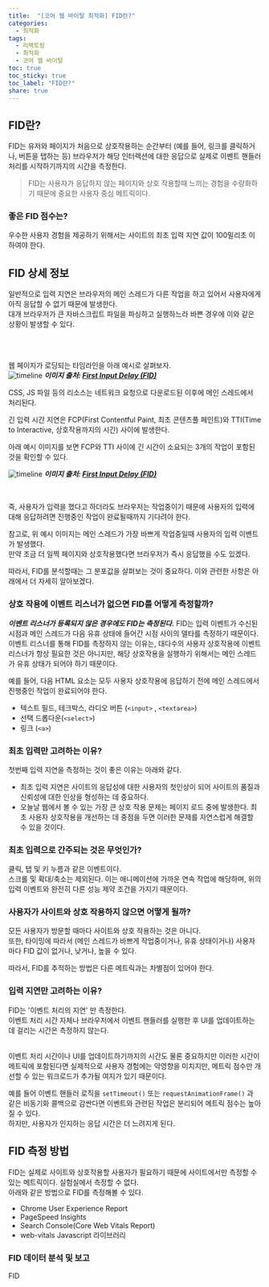 ```yaml
---
title:  "[코어 웹 바이탈 최적화] FID란?"
categories: 
  - 최적화
tags:
  - 리팩토링
  - 최적화
  - 코어 웹 바이탈
toc: true
toc_sticky: true
toc_label: "FID란?"
share: true
---
```


## FID란?

FID는 유저와 페이지가 처음으로 상호작용하는 순간부터 (예를 들어, 링크를 클릭하거나, 버튼을 탭하는 등) 브라우저가 해당 인터렉션에 대한 응답으로 실제로 이벤트 핸들러 처리를 시작하기까지의 시간을 측정한다.
<br>

> FID는 사용자가 응답하지 않는 페이지와 상호 작용할때 느끼는 경험을 수량화하기 때문에 중요한 사용자 중심 메트릭이다. <br>

### 좋은 FID 점수는?
우수한 사용자 경험을 제공하기 위해서는 사이트의 최초 입력 지연 값이 100밀리초 이하여야 한다.


## FID 상세 정보
일반적으로 입력 지연은 브라우저의 메인 스레드가 다른 작업을 하고 있어서 사용자에게 아직 응답할 수 없기 때문에 발생한다. <br>
대개 브라우저가 큰 자바스크립트 파일을 파싱하고 실행하느라 바쁜 경우에 이와 같은 상황이 발생할 수 있다.

<br>
<br>

웹 페이지가 로딩되는 타임라인을 아래 예시로 살펴보자.
<br>
![timeline](https://web-dev.imgix.net/image/admin/9tm3f6pwlHMqNKuFvaP0.svg)
***이미지 출처: [First Input Delay (FID)](https://web.dev/i18n/en/fid/)***

CSS, JS 파일 등의 리소스는 네트워크 요청으로 다운로드된 이후에 메인 스레드에서 처리된다. <br>

긴 입력 시간 지연은 FCP(First Contentful Paint, 최초 콘텐츠풀 페인트)와 TTI(Time to Interactive, 상호작용까지의 시간) 사이에 발생한다. <br>


아래 예시 이미지를 보면 FCP와 TTI 사이에 긴 시간이 소요되는 3개의 작업이 포함된 것을 확인할 수 있다. <br>

![timeline](https://web-dev.imgix.net/image/admin/krOoeuQ4TWCbt9t6v5Wf.svg)
***이미지 출처: [First Input Delay (FID)](https://web.dev/i18n/en/fid/)***


<br>

즉, 사용자가 입력을 했다고 하더라도 브라우저는 작업중이기 때문에 사용자의 입력에 대해 응답하려면 진행중인 작업이 완료될때까지 기다려야 한다. <br>

참고로, 위 예시 이미지는 메인 스레드가 가장 바쁘게 작업중일때 사용자의 입력 이벤트가 발생했다. <br> 만약 조금 더 일찍 페이지와 상호작용했다면 브라우저가 즉시 응답했을 수도 있겠다. <br>

따라서, FID를 분석할때는 그 분포값을 살펴보는 것이 중요하다. 이와 관련한 사항은 아래에서 더 자세히 알아보겠다. <br>


### 상호 작용에 이벤트 리스너가 없으면 FID를 어떻게 측정할까?
***이벤트 리스너가 등록되지 않은 경우에도 FID는 측정된다.***
FID는 입력 이벤트가 수신된 시점과 메인 스레드가 다음 유휴 상태에 들어간 시점 사이의 델타를 측정하기 때문이다. <br>
이벤트 리스너를 통해 FID를 측정하지 않는 이유는, 대다수의 사용자 상호작용에 이벤트 리스너가 항상 필요한 것은 아니지만, 해당 상호작용을 실행하기 위해서는 메인 스레드가 유휴 상태가 되어야 하기 때문이다.
<br>

예를 들어, 다음 HTML 요소는 모두 사용자 상호작용에 응답하기 전에 메인 스레드에서 진행중인 작업이 완료되어야 한다.
<br>

-  텍스트 필드, 테크박스, 라디오 버튼 (`<input>` , `<textarea>`)
-  선택 드롭다운(`<select>`)
-  링크 (`<a>`)


### 최초 입력만 고려하는 이유?
첫번째 입력 지연을 측정하는 것이 좋은 이유는 아래와 같다. <br>


- 최초 입력 지연은 사이트의 응답성에 대한 사용자의 첫인상이 되어 사이트의 품질과 신뢰성에 대한 인상을 형성하는 데 중요하다.
- 오늘날 웹에서 볼 수 있는 가장 큰 상호 작용 문제는 페이지 로드 중에 발생한다. 최초 사용자 상호작용을 개선하는 데 중점을 두면 이러한 문제를 자연스럽게 해결할 수 있을 것이다.



### 최초 입력으로 간주되는 것은 무엇인가?
클릭, 탭 및 키 누름과 같은 이벤트이다. <br>
스크롤 및 확대/축소는 제외된다. 이는 애니메이션에 가까운 연속 작업에 해당하며, 위의 입력 이벤트와 완전히 다른 성능 제약 조건을 가지기 때문이다. <br>


### 사용자가 사이트와 상호 작용하지 않으면 어떻게 될까?
모든 사용자가 방문할 때마다 사이트와 상호 작용하는 것은 아니다. <br>
또한, 타이밍에 따라서 (메인 스레드가 바쁘게 작업중이거나, 유휴 상태이거나) 사용자마다 FID 값이 없거나, 낮거나, 높을 수 있다. <br>

따라서, FID를 추적하는 방법은 다른 메트릭과는 차별점이 있어야 한다.


### 입력 지연만 고려하는 이유?
FID는 '이벤트 처리의 지연' 만 측정한다. <br> 이벤트 처리 시간 자체나 브라우저에서 이벤트 핸들러를 실행한 후 UI를 업데이트하는 데 걸리는 시간은 측정하지 않는다. <br> <br>

이벤트 처리 시간이나 UI를 업데이트하기까지의 시간도 물론 중요하지만 이러한 시간이 메트릭에 포함된다면 실제적으로 사용자 경험에는 악영향을 미치지만, 메트릭 점수만 개선할 수 있는 워크로드가 추가될 여지가 있기 때문이다. <br>

예를 들어 이벤트 핸들러 로직을 `setTimeout()` 또는 `requestAnimationFrame()` 과 같은 비동기화 콜백으로 감싼다면 이벤트와 관련된 작업은 분리되어 메트릭 점수는 높아질 수 있다. <br>
하지만, 사용자가 인지하는 응답 시간은 더 느려지게 된다.


## FID 측정 방법
FID는 실제로 사이트와 상호작용할 사용자가 필요하기 때문에 사이트에서만 측정할 수 있는 메트릭이다. 실험실에서 측정할 수 없다. <br>
아래와 같은 방법으로 FID를 측정해볼 수 있다.

- Chrome User Experience Report
- PageSpeed Insights
- Search Console(Core Web Vitals Report)
- web-vitals Javascript 라이브러리


### FID 데이터 분석 및 보고
FID 
